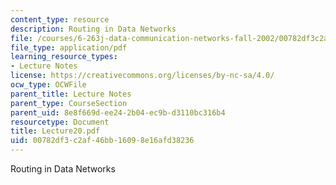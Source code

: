 ```yaml
---
content_type: resource
description: Routing in Data Networks
file: /courses/6-263j-data-communication-networks-fall-2002/00782df3c2af46bb16098e16afd38236_Lecture20.pdf
file_type: application/pdf
learning_resource_types:
- Lecture Notes
license: https://creativecommons.org/licenses/by-nc-sa/4.0/
ocw_type: OCWFile
parent_title: Lecture Notes
parent_type: CourseSection
parent_uid: 8e8f669d-ee24-2b04-ec9b-d3110bc316b4
resourcetype: Document
title: Lecture20.pdf
uid: 00782df3-c2af-46bb-1609-8e16afd38236
---
```

Routing in Data Networks